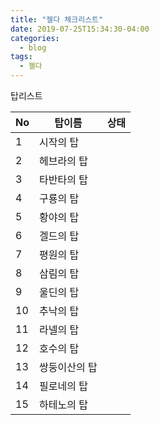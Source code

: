 ```yaml
---
title: "젤다 체크리스트"
date: 2019-07-25T15:34:30-04:00
categories:
  - blog
tags:
  - 젤다
---
```



탑리스트

| No | 탑이름     | 상태 |
|----|---------|----|
| 1  | 시작의 탑   |    |
| 2  | 헤브라의 탑  |    |
| 3  | 타반타의 탑  |    |
| 4  | 구룡의 탑   |    |
| 5  | 황야의 탑   |    |
| 6  | 겔드의 탑   |    |
| 7  | 평원의 탑   |    |
| 8  | 삼림의 탑   |    |
| 9  | 울딘의 탑   |    |
| 10 | 추낙의 탑   |    |
| 11 | 라넬의 탑   |    |
| 12 | 호수의 탑   |    |
| 13 | 쌍둥이산의 탑 |    |
| 14 | 필로네의 탑  |    |
| 15 | 하테노의 탑  |
